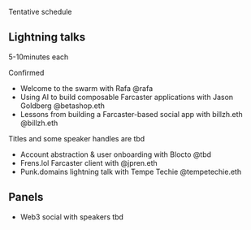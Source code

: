 Tentative schedule

## Lightning talks
5-10minutes each

Confirmed
- Welcome to the swarm with Rafa @rafa  
- Using AI to build composable Farcaster applications with Jason Goldberg @betashop.eth
- Lessons from building a Farcaster-based social app with billzh.eth @billzh.eth


Titles and some speaker handles are tbd
- Account abstraction & user onboarding with Blocto @tbd 
- Frens.lol Farcaster client with @jpren.eth
- Punk.domains lightning talk with Tempe Techie @tempetechie.eth

## Panels
- Web3 social with speakers tbd  

